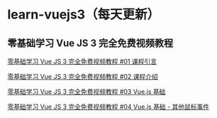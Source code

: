 # learn-vuejs3（每天更新）

## 零基础学习 Vue JS 3 完全免费视频教程

[零基础学习 Vue JS 3 完全免费视频教程 #01 课程引言](https://www.qiuzhi99.com/movies/vue3/1330.html?invite_code=498391)

[零基础学习 Vue JS 3 完全免费视频教程 #02 课程介绍](https://www.qiuzhi99.com/movies/vue3/1331.html?invite_code=498391)

[零基础学习 Vue JS 3 完全免费视频教程 #03 Vue.js 基础](https://www.qiuzhi99.com/movies/vue3/1332.html?invite_code=498391)

[零基础学习 Vue JS 3 完全免费视频教程 #04 Vue.js 基础 - 其他鼠标事件](https://www.qiuzhi99.com/movies/vue3/1333.html?invite_code=498391)
